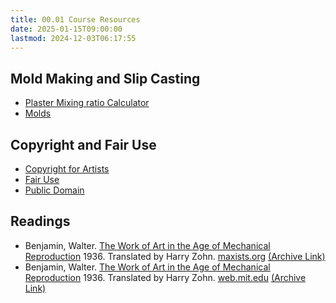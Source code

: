 ```yaml
---
title: 00.01 Course Resources
date: 2025-01-15T09:00:00
lastmod: 2024-12-03T06:17:55
---
```


## Mold Making and Slip Casting

- [Plaster Mixing ratio Calculator](../../../../sculpture/plaster-calculator.md)
- [Molds](../../../../making/molds.md)

## Copyright and Fair Use

- [Copyright for Artists](../../../../copyright/copyright-for-artists.md)
- [Fair Use](../../../../copyright/fair-use.md)
- [Public Domain](../../../../copyright/public-domain.md)

## Readings

- Benjamin, Walter. [The Work of Art in the Age of Mechanical Reproduction](https://www.marxists.org/reference/subject/philosophy/works/ge/benjamin.htm) 1936. Translated by Harry Zohn. [maxists.org](https://www.marxists.org/) [(Archive Link)](https://web.archive.org/web/20240418175200/https://www.marxists.org/reference/subject/philosophy/works/ge/benjamin.htm)
- Benjamin, Walter. [The Work of Art in the Age of Mechanical Reproduction](https://web.mit.edu/allanmc/www/benjamin.pdf) 1936. Translated by Harry Zohn. [web.mit.edu](https://web.mit.edu/)
  [(Archive Link)](https://web.archive.org/web/20240622141032/https://web.mit.edu/allanmc/www/benjamin.pdf)
